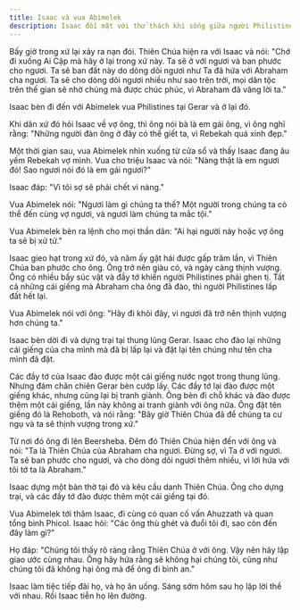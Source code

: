 ```yaml
---
title: Isaac và vua Abimelek
description: Isaac đối mặt với thử thách khi sống giữa người Philistines, gặp vua Abimelek, trải qua xung đột về đất đai và nước, nhưng nhờ sự bảo vệ và ban phước của Thiên Chúa, ông giữ vững đức tin và được bình an.
---
```


Bấy giờ trong xứ lại xảy ra nạn đói. Thiên Chúa hiện ra với Isaac và nói: "Chớ đi xuống Ai Cập mà hãy ở lại trong xứ này. Ta sẽ ở với ngươi và ban phước cho ngươi. Ta sẽ ban đất này do dòng dõi ngươi như Ta đã hứa với Abraham cha ngươi. Ta sẽ cho dòng dõi ngươi nhiều như sao trên trời, mọi dân tộc trên thế gian sẽ nhờ chúng mà được chúc phúc, vì Abraham đã vâng lời ta."

Isaac bèn đi đến với Abimelek vua Philistines tại Gerar và ở lại đó.

Khi dân xứ đó hỏi Isaac về vợ ông, thì ông nói bà là em gái ông, vì ông nghĩ rằng: "Những người đàn ông ở đây có thể giết ta, vì Rebekah quá xinh đẹp."

Một thời gian sau, vua Abimelek nhìn xuống từ cửa sổ và thấy Isaac đang âu yếm Rebekah vợ mình. Vua cho triệu Isaac và nói: "Nàng thật là em ngươi đó! Sao ngươi nói đó là em gái ngươi?"

Isaac đáp: "Vì tôi sợ sẽ phải chết vì nàng."

Vua Abimelek nói: "Ngươi làm gì chúng ta thế? Một người trong chúng ta có thể đến cùng vợ ngươi, và ngươi làm chúng ta mắc tội."

Vua Abimelek bèn ra lệnh cho mọi thần dân: "Ai hại người này hoặc vợ ông ta sẽ bị xử tử."

Isaac gieo hạt trong xứ đó, và năm ấy gặt hái được gấp trăm lần, vì Thiên Chúa ban phước cho ông. Ông trở nên giàu có, và ngày càng thịnh vượng. Ông có nhiều bầy súc vật và đầy tớ khiến người Philistines phải ghen tị. Tất cả những cái giếng mà Abraham cha ông đã đào, thì người Philistines lấp đất hết lại.

Vua Abimelek nói với ông: "Hãy đi khỏi đây, vì ngươi đã trở nên thịnh vượng hơn chúng ta."

Isaac bèn dời đi và dựng trại tại thung lũng Gerar. Isaac cho đào lại những cái giếng của cha mình mà đã bị lấp lại và đặt lại tên chúng như tên cha mình đã đặt.

Các đầy tớ của Isaac đào được một cái giếng nước ngọt trong thung lũng. Nhưng đám chăn chiên Gerar bèn cướp lấy. Các đầy tớ lại đào được một giếng khác, nhưng cũng lại bị tranh giành. Ông bèn đi chỗ khác và đào được thêm một cái giếng, lần này không ai tranh giành với ông nữa. Ông đặt tên giếng đó là Rehoboth, và nói rằng: "Bây giờ Thiên Chúa đã để chúng ta cư ngụ và ta sẽ thịnh vượng trong xứ."

Từ nơi đó ông đi lên Beersheba. Đêm đó Thiên Chúa hiện đến với ông và nói: "Ta là Thiên Chúa của Abraham cha ngươi. Đừng sợ, vì Ta ở với ngươi. Ta sẽ ban phước cho ngươi, và cho dòng dõi ngươi thêm nhiều, vì lời hứa với tôi tớ ta là Abraham."

Isaac dựng một bàn thờ tại đó và kêu cầu danh Thiên Chúa. Ông cho dựng trại, và các đầy tớ đào được thêm một cái giếng tại đó.

Vua Abimelek tới thăm Isaac, đi cùng có quan cố vấn Ahuzzath và quan tổng binh Phicol. Isaac hỏi: "Các ông thù ghét và đuổi tôi đi, sao còn đến đây làm gì?"

Họ đáp: "Chúng tôi thấy rõ ràng rằng Thiên Chúa ở với ông. Vậy nên hãy lập giao ước cùng nhau. Ông hãy hứa rằng sẽ không hại chúng tôi, cũng như chúng tôi đã không hại ông mà để ông đi bình an."

Isaac làm tiệc tiếp đãi họ, và họ ăn uống. Sáng sớm hôm sau họ lập lời thề với nhau. Rồi Isaac tiễn họ lên đường.